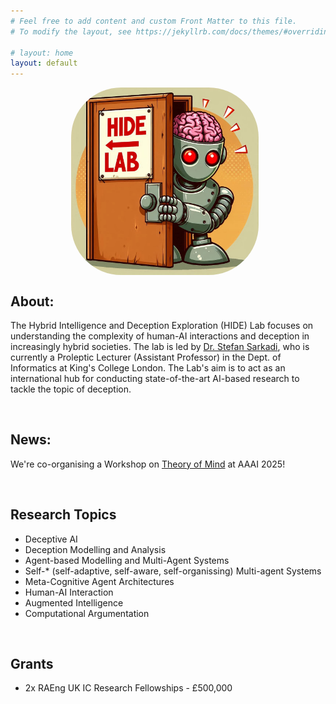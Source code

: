 ```yaml
---
# Feel free to add content and custom Front Matter to this file.
# To modify the layout, see https://jekyllrb.com/docs/themes/#overriding-theme-defaults

# layout: home
layout: default
---
```


<p align="center">
<img src="assets/img/welcome.jpeg" alt="welcome" width="300" align="center" style="margin-right:10px; border-radius:80px" />
</p>

    

## About:
The Hybrid Intelligence and Deception Exploration (HIDE) Lab focuses on understanding the complexity of human-AI interactions and deception in increasingly hybrid societies. The lab is led by <a href="https://www.stefansarkadi.com"> Dr. Stefan Sarkadi</a>, who is currently a Proleptic Lecturer (Assistant Professor) in the Dept. of Informatics at King's College London. The Lab's aim is to act as an international hub for conducting state-of-the-art AI-based research to tackle the topic of deception. 

&nbsp;
&nbsp;

## News:
We're co-organising a Workshop on <a href="https://sites.google.com/view/theory-of-mind-aaai-2025/"> Theory of Mind</a> at AAAI 2025!

&nbsp;
&nbsp;

## Research Topics
- Deceptive AI
- Deception Modelling and Analysis
- Agent-based Modelling and Multi-Agent Systems
- Self-* (self-adaptive, self-aware, self-organissing) Multi-agent Systems
- Meta-Cognitive Agent Architectures
- Human-AI Interaction
- Augmented Intelligence
- Computational Argumentation
  
&nbsp;
&nbsp;

## Grants
- 2x RAEng UK IC Research Fellowships - £500,000

